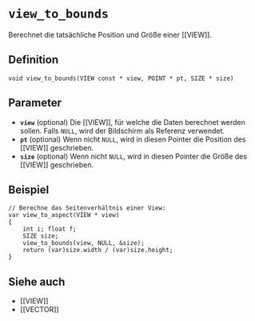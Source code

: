 # `view_to_bounds`

Berechnet die tatsächliche Position und Größe einer [[VIEW]].

## Definition
```ack
void view_to_bounds(VIEW const * view, POINT * pt, SIZE * size)
```

## Parameter
- **`view`** (optional)
  Die [[VIEW]], für welche die Daten berechnet werden sollen. Falls `NULL`, wird der Bildschirm als Referenz verwendet.
- **`pt`** (optional)
  Wenn nicht `NULL`, wird in diesen Pointer die Position des [[VIEW]] geschrieben.
- **`size`** (optional)
  Wenn nicht `NULL`, wird in diesen Pointer die Größe des [[VIEW]] geschrieben.

## Beispiel

```ack
// Berechne das Seitenverhältnis einer View:
var view_to_aspect(VIEW * view)
{
	int i; float f;
	SIZE size;
	view_to_bounds(view, NULL, &size);
	return (var)size.width / (var)size.height;
}
```
	
## Siehe auch
- [[VIEW]]
- [[VECTOR]]